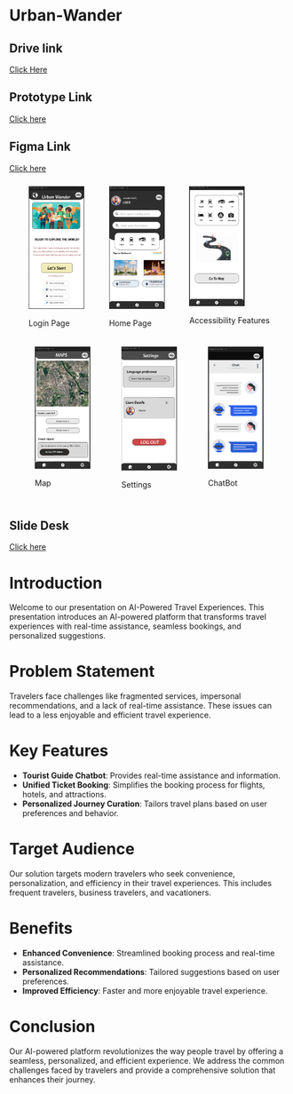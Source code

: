 # Urban-Wander

## Drive link
[Click Here](https://drive.google.com/file/d/1cteC1JGbz0wD3_bjjaCF6KDEk7Kw8xKZ/view?usp=sharing)

## Prototype Link
[Click here](https://www.figma.com/proto/PgElStuj12bRJWbsNVxfS1/Untitled?node-id=1-3&p=f&t=PS8qy0FfGDnWGRCs-1&scaling=scale-down&content-scaling=fixed&page-id=0%3A1&starting-point-node-id=1%3A2)

## Figma Link
[Click here](https://www.figma.com/design/PgElStuj12bRJWbsNVxfS1/Untitled?node-id=0-1&p=f&t=TUvgvlvoP1gHau46-0)


<div style="display: flex; flex-wrap: wrap; justify-content: space-evenly;">
   <div style="margin: 10px;">
      <img src="./Login page.png" alt="Login Page" style="width: 100px;">
      <p>Login Page</p>
   </div>
   <div style="margin: 10px;">
      <img src="./Home page.png" alt="Home Page" style="width: 100px;">
      <p>Home Page</p>
   </div>
   <div style="margin: 10px;">
      <img src="./accessibility features.png" alt="Accessibility Features" style="width: 100px;">
      <p>Accessibility Features</p>
   </div>
   <div style="margin: 10px;">
      <img src="./Map.png" alt="Map" style="width: 100px;">
      <p>Map</p>
   </div>
   <div style="margin: 10px;">
      <img src="./Settings.png" alt="Settings" style="width: 100px;">
      <p>Settings</p>
   </div>
   <div style="margin: 10px;">
      <img src="./ChatBot.png" alt="ChatBot" style="width: 100px;">
      <p>ChatBot</p>
   </div>
</div>


## Slide Desk
[Click here](https://docs.google.com/presentation/d/1mcYsL3_UoABX2fj_lAKZwPd1zbFo6lKALmJN4xlXseA/edit?usp=sharing)


# Introduction

Welcome to our presentation on AI-Powered Travel Experiences. This presentation introduces an AI-powered platform that transforms travel experiences with real-time assistance, seamless bookings, and personalized suggestions.

# Problem Statement

Travelers face challenges like fragmented services, impersonal recommendations, and a lack of real-time assistance. These issues can lead to a less enjoyable and efficient travel experience.

# Key Features

- **Tourist Guide Chatbot**: Provides real-time assistance and information.
- **Unified Ticket Booking**: Simplifies the booking process for flights, hotels, and attractions.
- **Personalized Journey Curation**: Tailors travel plans based on user preferences and behavior.

# Target Audience

Our solution targets modern travelers who seek convenience, personalization, and efficiency in their travel experiences. This includes frequent travelers, business travelers, and vacationers.

# Benefits

- **Enhanced Convenience**: Streamlined booking process and real-time assistance.
- **Personalized Recommendations**: Tailored suggestions based on user preferences.
- **Improved Efficiency**: Faster and more enjoyable travel experience.

# Conclusion

Our AI-powered platform revolutionizes the way people travel by offering a seamless, personalized, and efficient experience. We address the common challenges faced by travelers and provide a comprehensive solution that enhances their journey.
